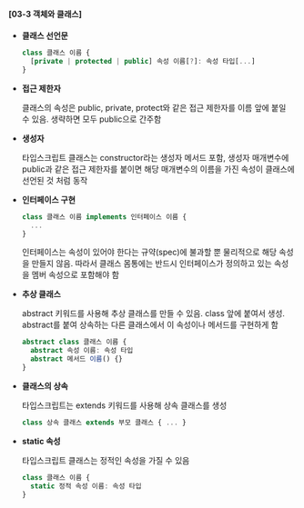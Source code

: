 #### [03-3 객체와 클래스]

- **클래스 선언문**

  ```typescript
  class 클래스 이름 {
  	[private | protected | public] 속성 이름[?]: 속성 타입[...]
  }
  ```

- **접근 제한자**

  클래스의 속성은 public, private, protect와 같은 접근 제한자를 이름 앞에 붙일 수 있음. 생략하면 모두 public으로 간주함

- **생성자**

  타입스크립트 클래스는 constructor라는 생성자 메서드 포함, 생성자 매개변수에 public과 같은 접근 제한자를 붙이면 해당 매개변수의 이름을 가진 속성이 클래스에 선언된 것 처럼 동작

- **인터페이스 구현**

  ```typescript
  class 클래스 이름 implements 인터페이스 이름 {
  	...
  }
  ```

  인터페이스는 속성이 있어야 한다는 규약(spec)에 불과할 뿐 물리적으로 해당 속성을 만들지 않음. 따라서 클래스 몸통에는 반드시 인터페이스가 정의하고 있는 속성을 멤버 속성으로 포함해야 함

- **추상 클래스**

  abstract 키워드를 사용해 추상 클래스를 만들 수 있음. class 앞에 붙여서 생성. abstract를 붙여 상속하는 다른 클래스에서 이 속성이나 메서드를 구현하게 함

  ```typescript
  abstract class 클래스 이름 {
  	abstract 속성 이름: 속성 타입
  	abstract 메서드 이름() {}
  }
  ```

- **클래스의 상속**

  타입스크립트는 extends 키워드를 사용해 상속 클래스를 생성

  ```typescript
  class 상속 클래스 extends 부모 클래스 { ... }
  ```

- **static 속성**

  타입스크립트 클래스는 정적인 속성을 가질 수 있음

  ```typescript
  class 클래스 이름 {
  	static 정적 속성 이름: 속성 타입
  }
  ```